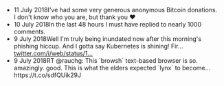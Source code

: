 <ul><li><span class="post_date">11 July 2018</span>I've had some very generous anonymous Bitcoin donations. I don't know who you are, but thank you ♥</li><li><span class="post_date">10 July 2018</span>In the last 48 hours I must have replied to nearly 1000 comments.</li><li><span class="post_date"> 9 July 2018</span>Well I'm truly being inundated now after this morning's phishing hiccup. And I gotta say Kubernetes is shining! Fir… <a href="https://twitter.com/i/web/status/1016335098558308352">twitter.com/i/web/status/1…</a></li><li><span class="post_date"> 9 July 2018</span>RT @rauchg: This `browsh` text-based browser is so. amazingly. good.
This is what the elders expected `lynx` to become… https://t.co/sdfQUik29J</li></ul>